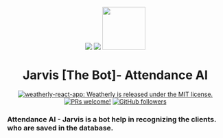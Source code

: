 <p align="center">
   <a>
    <img src="https://img.icons8.com/color/144/000000/python.png"/> <img src="https://img.icons8.com/plasticine/100/000000/plus-math.png" styles="margin-bottom:50px"/> <img src="https://img.icons8.com/color/96/000000/voice-recognition-scan.png" width="100"/>
  </a>
</p>
<h1 align="center">
   Jarvis [The Bot]- Attendance AI 
</h1>

<p align="center">
  <a href="https://github.com/Uyadav207/Covid-19/blob/gh-pages/LICENSE.md">
   <img src="https://img.shields.io/badge/license-MIT-blue.svg" alt="weatherly-react-app: Weatherly is released under the MIT license." />
   </a>
 <a href="https://github.com/Uyadav207/Covid-19/pulls"><img src="https://img.shields.io/badge/PRs-welcome-brightgreen.svg" alt="PRs welcome!" /></a>
  <a href="https://github.com/Uyadav207"><img alt="GitHub followers" src="https://img.shields.io/github/followers/Uyadav207?label=Follow&style=social">
    </a>
</p>

### Attendance AI - Jarvis is a bot help in recognizing the clients. who are saved in the database.
